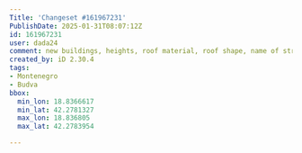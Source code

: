 ```yaml
---
Title: 'Changeset #161967231'
PublishDate: 2025-01-31T08:07:12Z
id: 161967231
user: dada24
comment: new buildings, heights, roof material, roof shape, name of streets, roof colour
created_by: iD 2.30.4
tags:
- Montenegro
- Budva
bbox:
  min_lon: 18.8366617
  min_lat: 42.2781327
  max_lon: 18.836805
  max_lat: 42.2783954

---
```

